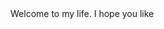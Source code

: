 <html>
  <head>
    <title>Daniel's First Website</title>
  </head>
  <body>
    <div>
      Welcome to my life. I hope you like 
    </div>
  </body>
</html>
